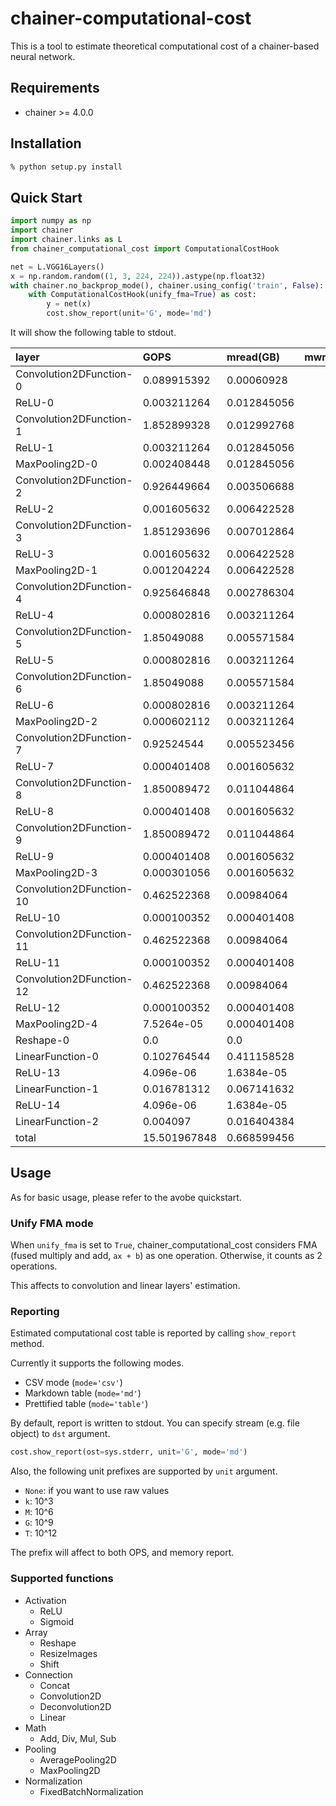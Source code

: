 # chainer-computational-cost

This is a tool to estimate theoretical computational cost of a chainer-based neural network.

## Requirements

* chainer >= 4.0.0


## Installation

```bash
% python setup.py install
```

## Quick Start

```python
import numpy as np
import chainer
import chainer.links as L
from chainer_computational_cost import ComputationalCostHook

net = L.VGG16Layers()
x = np.random.random((1, 3, 224, 224)).astype(np.float32)
with chainer.no_backprop_mode(), chainer.using_config('train', False):
    with ComputationalCostHook(unify_fma=True) as cost:
        y = net(x)
        cost.show_report(unit='G', mode='md')
```


It will show the following table to stdout.

|layer|GOPS|mread(GB)|mwrite(GB)|
|:----|:----|:----|:----|
|Convolution2DFunction-0|0.089915392|0.00060928|
|ReLU-0|0.003211264|0.012845056|
|Convolution2DFunction-1|1.852899328|0.012992768|
|ReLU-1|0.003211264|0.012845056|
|MaxPooling2D-0|0.002408448|0.012845056|
|Convolution2DFunction-2|0.926449664|0.003506688|
|ReLU-2|0.001605632|0.006422528|
|Convolution2DFunction-3|1.851293696|0.007012864|
|ReLU-3|0.001605632|0.006422528|
|MaxPooling2D-1|0.001204224|0.006422528|
|Convolution2DFunction-4|0.925646848|0.002786304|
|ReLU-4|0.000802816|0.003211264|
|Convolution2DFunction-5|1.85049088|0.005571584|
|ReLU-5|0.000802816|0.003211264|
|Convolution2DFunction-6|1.85049088|0.005571584|
|ReLU-6|0.000802816|0.003211264|
|MaxPooling2D-2|0.000602112|0.003211264|
|Convolution2DFunction-7|0.92524544|0.005523456|
|ReLU-7|0.000401408|0.001605632|
|Convolution2DFunction-8|1.850089472|0.011044864|
|ReLU-8|0.000401408|0.001605632|
|Convolution2DFunction-9|1.850089472|0.011044864|
|ReLU-9|0.000401408|0.001605632|
|MaxPooling2D-3|0.000301056|0.001605632|
|Convolution2DFunction-10|0.462522368|0.00984064|
|ReLU-10|0.000100352|0.000401408|
|Convolution2DFunction-11|0.462522368|0.00984064|
|ReLU-11|0.000100352|0.000401408|
|Convolution2DFunction-12|0.462522368|0.00984064|
|ReLU-12|0.000100352|0.000401408|
|MaxPooling2D-4|7.5264e-05|0.000401408|
|Reshape-0|0.0|0.0|
|LinearFunction-0|0.102764544|0.411158528|
|ReLU-13|4.096e-06|1.6384e-05|
|LinearFunction-1|0.016781312|0.067141632|
|ReLU-14|4.096e-06|1.6384e-05|
|LinearFunction-2|0.004097|0.016404384|
|total|15.501967848|0.668599456|



## Usage

As for basic usage, please refer to the avobe quickstart.


### Unify FMA mode

When `unify_fma` is set to `True`, chainer_computational_cost considers
FMA (fused multiply and add, `ax + b`) as one operation.
Otherwise, it counts as 2 operations.

This affects to convolution and linear layers' estimation.


### Reporting

Estimated computational cost table is reported by calling `show_report` method.

Currently it supports the following modes.

* CSV mode (`mode='csv'`)
* Markdown table (`mode='md'`)
* Prettified table (`mode='table'`)

By default, report is written to stdout.
You can specify stream (e.g. file object) to `dst` argument.

```python
cost.show_report(ost=sys.stderr, unit='G', mode='md')
```

Also, the following unit prefixes are supported by `unit` argument.

* `None`: if you want to use raw values
* `k`: 10^3
* `M`: 10^6
* `G`: 10^9
* `T`: 10^12

The prefix will affect to both OPS, and memory report.


### Supported functions

* Activation
  * ReLU
  * Sigmoid
* Array
  * Reshape
  * ResizeImages
  * Shift
* Connection
  * Concat
  * Convolution2D
  * Deconvolution2D
  * Linear
* Math
  * Add, Div, Mul, Sub
* Pooling
  * AveragePooling2D
  * MaxPooling2D
* Normalization
  * FixedBatchNormalization


